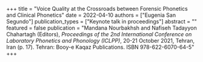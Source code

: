 +++
title = "Voice Quality at the Crossroads between Forensic Phonetics and Clinical Phonetics"
date = 2022-04-10
authors = ["Eugenia San Segundo"]
publication_types = ["Keynote talk in proceedings"]
abstract = ""
featured = false
publication = "Mandana Nourbakhsh and Nafiseh Tadayyon Chahartagh (Editors), *Proceedings of the 2nd International Conference on Laboratory Phonetics and Phonology (ICLPP)*, 20-21 October 2021, Tehran, Iran (p. 17). Tehran: Booy-e Kaqaz Publications. ISBN 978-622-6070-64-5"
+++